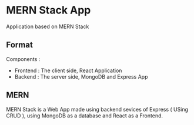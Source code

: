 # MERN Stack App

Application based on MERN Stack

## Format

Components :

- Frontend : The client side, React Application
- Backend  : The server side, MongoDB and Express App

## MERN

MERN Stack is a Web App made using backend sevices of Express ( USing CRUD ), using MongoDB as a database and React as a Frontend.
